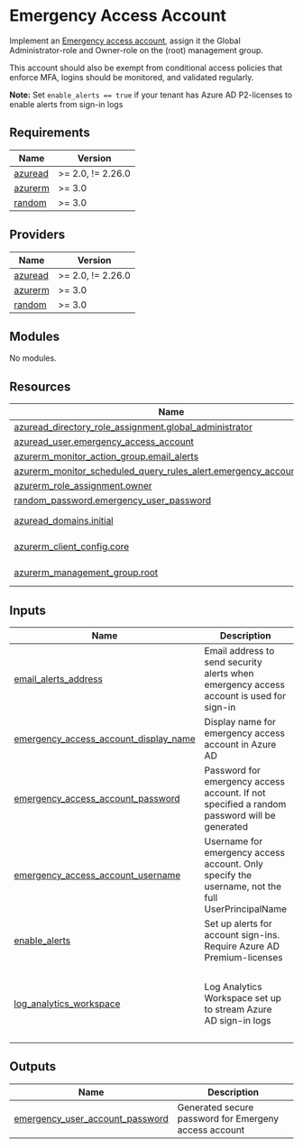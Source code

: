 # Emergency Access Account

Implement an [Emergency access account](https://docs.microsoft.com/en-us/azure/active-directory/roles/security-emergency-access), assign it the Global Administrator-role and Owner-role on the (root) management group.

This account should also be exempt from conditional access policies that enforce MFA, logins should be monitored, and validated regularly.

**Note:**
Set `enable_alerts == true` if your tenant has Azure AD P2-licenses to enable alerts from sign-in logs

<!-- BEGIN_TF_DOCS -->
## Requirements

| Name | Version |
|------|---------|
| <a name="requirement_azuread"></a> [azuread](#requirement\_azuread) | >= 2.0, != 2.26.0 |
| <a name="requirement_azurerm"></a> [azurerm](#requirement\_azurerm) | >= 3.0 |
| <a name="requirement_random"></a> [random](#requirement\_random) | >= 3.0 |

## Providers

| Name | Version |
|------|---------|
| <a name="provider_azuread"></a> [azuread](#provider\_azuread) | >= 2.0, != 2.26.0 |
| <a name="provider_azurerm"></a> [azurerm](#provider\_azurerm) | >= 3.0 |
| <a name="provider_random"></a> [random](#provider\_random) | >= 3.0 |

## Modules

No modules.

## Resources

| Name | Type |
|------|------|
| [azuread_directory_role_assignment.global_administrator](https://registry.terraform.io/providers/hashicorp/azuread/latest/docs/resources/directory_role_assignment) | resource |
| [azuread_user.emergency_access_account](https://registry.terraform.io/providers/hashicorp/azuread/latest/docs/resources/user) | resource |
| [azurerm_monitor_action_group.email_alerts](https://registry.terraform.io/providers/hashicorp/azurerm/latest/docs/resources/monitor_action_group) | resource |
| [azurerm_monitor_scheduled_query_rules_alert.emergency_account_signin](https://registry.terraform.io/providers/hashicorp/azurerm/latest/docs/resources/monitor_scheduled_query_rules_alert) | resource |
| [azurerm_role_assignment.owner](https://registry.terraform.io/providers/hashicorp/azurerm/latest/docs/resources/role_assignment) | resource |
| [random_password.emergency_user_password](https://registry.terraform.io/providers/hashicorp/random/latest/docs/resources/password) | resource |
| [azuread_domains.initial](https://registry.terraform.io/providers/hashicorp/azuread/latest/docs/data-sources/domains) | data source |
| [azurerm_client_config.core](https://registry.terraform.io/providers/hashicorp/azurerm/latest/docs/data-sources/client_config) | data source |
| [azurerm_management_group.root](https://registry.terraform.io/providers/hashicorp/azurerm/latest/docs/data-sources/management_group) | data source |

## Inputs

| Name | Description | Type | Default | Required |
|------|-------------|------|---------|:--------:|
| <a name="input_email_alerts_address"></a> [email\_alerts\_address](#input\_email\_alerts\_address) | Email address to send security alerts when emergency access account is used for sign-in | `string` | `""` | no |
| <a name="input_emergency_access_account_display_name"></a> [emergency\_access\_account\_display\_name](#input\_emergency\_access\_account\_display\_name) | Display name for emergency access account in Azure AD | `string` | `"Emergency access account"` | no |
| <a name="input_emergency_access_account_password"></a> [emergency\_access\_account\_password](#input\_emergency\_access\_account\_password) | Password for emergency access account. If not specified a random password will be generated | `string` | `""` | no |
| <a name="input_emergency_access_account_username"></a> [emergency\_access\_account\_username](#input\_emergency\_access\_account\_username) | Username for emergency access account. Only specify the username, not the full UserPrincipalName | `string` | `"emergencyaccess"` | no |
| <a name="input_enable_alerts"></a> [enable\_alerts](#input\_enable\_alerts) | Set up alerts for account sign-ins. Require Azure AD Premium-licenses | `bool` | `false` | no |
| <a name="input_log_analytics_workspace"></a> [log\_analytics\_workspace](#input\_log\_analytics\_workspace) | Log Analytics Workspace set up to stream Azure AD sign-in logs | <pre>object({<br>    id                  = string<br>    name                = string<br>    resource_group_name = string<br>    location            = string<br>  })</pre> | <pre>{<br>  "id": null,<br>  "location": null,<br>  "name": null,<br>  "resource_group_name": null<br>}</pre> | no |

## Outputs

| Name | Description |
|------|-------------|
| <a name="output_emergency_user_account_password"></a> [emergency\_user\_account\_password](#output\_emergency\_user\_account\_password) | Generated secure password for Emergeny access account |
<!-- END_TF_DOCS -->